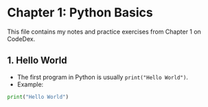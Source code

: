 # Chapter 1: Python Basics

This file contains my notes and practice exercises from Chapter 1 on CodeDex.

## 1. Hello World
- The first program in Python is usually `print("Hello World")`.
- Example:
```python
print("Hello World")
